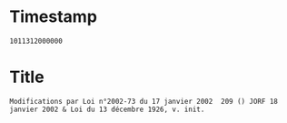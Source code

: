# Timestamp
```
1011312000000
```

# Title
```
Modifications par Loi n°2002-73 du 17 janvier 2002  209 () JORF 18 janvier 2002 & Loi du 13 décembre 1926, v. init.
```